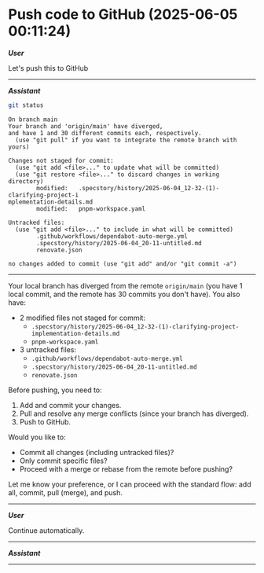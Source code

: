 <!-- Generated by SpecStory -->

# Push code to GitHub (2025-06-05 00:11:24)

_**User**_

Let's push this to GitHub

---

_**Assistant**_

```bash
git status
```

```
On branch main
Your branch and 'origin/main' have diverged,
and have 1 and 30 different commits each, respectively.
  (use "git pull" if you want to integrate the remote branch with yours)

Changes not staged for commit:
  (use "git add <file>..." to update what will be committed)
  (use "git restore <file>..." to discard changes in working directory)
        modified:   .specstory/history/2025-06-04_12-32-(1)-clarifying-project-i
mplementation-details.md
        modified:   pnpm-workspace.yaml

Untracked files:
  (use "git add <file>..." to include in what will be committed)
        .github/workflows/dependabot-auto-merge.yml
        .specstory/history/2025-06-04_20-11-untitled.md
        renovate.json

no changes added to commit (use "git add" and/or "git commit -a")

```

---

Your local branch has diverged from the remote `origin/main` (you have 1 local commit, and the remote has 30 commits you don't have). You also have:

- 2 modified files not staged for commit:
  - `.specstory/history/2025-06-04_12-32-(1)-clarifying-project-implementation-details.md`
  - `pnpm-workspace.yaml`
- 3 untracked files:
  - `.github/workflows/dependabot-auto-merge.yml`
  - `.specstory/history/2025-06-04_20-11-untitled.md`
  - `renovate.json`

Before pushing, you need to:
1. Add and commit your changes.
2. Pull and resolve any merge conflicts (since your branch has diverged).
3. Push to GitHub.

Would you like to:
- Commit all changes (including untracked files)?
- Only commit specific files?
- Proceed with a merge or rebase from the remote before pushing?

Let me know your preference, or I can proceed with the standard flow: add all, commit, pull (merge), and push.

---

_**User**_

Continue automatically.

---

_**Assistant**_



---

